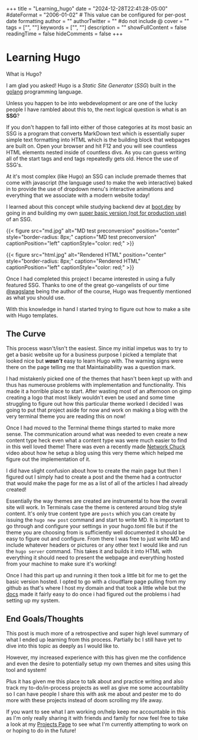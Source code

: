 +++
title = "Learning_hugo"
date = "2024-12-28T22:41:28-05:00"
#dateFormat = "2006-01-02" # This value can be configured for per-post date formatting
author = ""
authorTwitter = "" #do not include @
cover = ""
tags = ["", ""]
keywords = ["", ""]
description = ""
showFullContent = false
readingTime = false
hideComments = false
+++

# Learning Hugo

What is Hugo?

I am glad you asked! Hugo is a *Static Site Generator* (*SSG*) built in the [golang](https://go.dev/) programming language.

Unless you happen to be into webdevelopment or are one of the lucky people I have rambled about this to, the next logical question is what is an **SSG**? 

If you don't happen to fall into either of those categories at its most basic an SSG is a program that converts MarkDown text which is essentially super simple text formatting into HTML which is the building block that webpages are built on. Open your browser and hit F12 and you will see countless HTML elements nested inside of countless divs. As you can guess writing all of the start tags and end tags repeatedly gets old. Hence the use of SSG's.

At it's most complex (like Hugo) an SSG can include premade themes that come with javascript (the language used to make the web interactive) baked in to provide the use of dropdown menu's interactive animations and everything that we associate with a modern website today!

I learned about this concept while studying backend dev at [boot.dev](https://boot.dev) by going in and building my own [super basic version (not for production use)](https://github.com/jkboyo/SSG) of an SSG.

{{< figure src="md.jpg" alt="MD test preconversion" position="center" style="border-radius: 8px;" caption="MD test preconversion" captionPosition="left" captionStyle="color: red;" >}}

{{< figure src="html.jpg" alt="Rendered HTML" position="center" style="border-radius: 8px;" caption="Rendered HTML" captionPosition="left" captionStyle="color: red;" >}}

Once I had completed this project I became interested in using a fully featured SSG. Thanks to one of the great go-vangelists of our time [@wagslane](https://x.com/wagslane?mx=2) being the author of the course, Hugo was frequently mentioned as what you should use.

With this knowledge in hand I started trying to figure out how to make a site with Hugo templates.

## The Curve

This process wasn't/isn't the easiest. Since my initial impetus was to try to get a basic website up for a business purpose I picked a template that looked nice but ***wasn't*** easy to learn Hugo with. The warning signs were there on the page telling me that Maintainability was a question mark.

I had mistakenly picked one of the themes that hasn't been kept up with and thus has numerouse problems with implementation and functionality. This made it a horrible place to start. After wasting most of an afternoon on gimp creating a logo that most likely wouldn't even be used and some time struggling to figure out how this particular theme worked I decided I was going to put that project aside for now and work on making a blog with the very terminal theme you are reading this on now!

Once I had moved to the Terminal theme things started to make more sense. The communication around what was needed to even create a new content type heck even what a content type was were much easier to find in this well loved theme! There was even a recently made [Network Chuck](https://www.youtube.com/@NetworkChuck) video about how he setup a blog using this very theme which helped me figure out the implementation of it.

I did have slight confusion about how to create the main page but then I figured out I simply had to create a post and the theme had a contructor that would make the page for me as a list of all of the articles I had already created!

Essentially the way themes are created are instrumental to how the overall site will work. In Terminals case the theme is centered around blog style content. It's only true content type are `posts` which you can create by issuing the `hugo new post` command and start to write MD. It is important to go through and configure your settings in your hugo.toml file but if the theme you are choosing from is sufficiently well documented it should be easy to figure out and configure. From there I was free to just write MD and include whatever headers or pictures or any other text I would like and run the `hugo server` command. This takes it and builds it into HTML with everything it should need to present the webpage and everything hosted from your machine to make sure it's working!

Once I had this part up and running it then took a little bit for me to get the basic version hosted. I opted to go with a cloudflare page pulling from my github as that's where I host my domain and that took a little while but the [docs](https://developers.cloudflare.com/pages/framework-guides/deploy-a-hugo-site/) made it fairly easy to do once i had figured out the problems i had setting up my system.

## End Goals/Thoughts

This post is much more of a retrospective and super high level summary of what I ended up learning from this process. Partially bc I still have yet to dive into this topic as deeply as I would like to.

However, my increased experience with this has given me the confidence and even the desire to potentially setup my own themes and sites using this tool and system!

Plus it has given me this place to talk about and practice writing and also track my to-do/in-process projects as well as give me some accountability so I can have people I share this with ask me about and pester me to do more with these projects instead of doom scrolling my life away.

If you want to see what I am working on/help keep me accountable in this as I'm only really sharing it with friends and family for now feel free to take a look at my [Projects Page](heffstech.com/projects) to see what I'm currently attempting to work on or hoping to do in the future!
